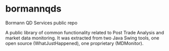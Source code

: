 # bormannqds
Bormann QD Services public repo

A public library of common functionality related to Post Trade Analysis and market data monitoring.
It was extracted from two Java Swing tools, one open source (WhatJustHappened), one proprietary (MDMonitor).

